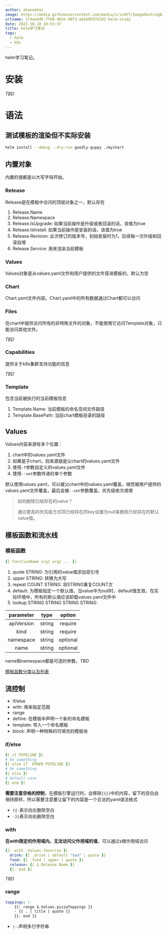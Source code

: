 ```yaml
---
author: ahaooahaz
image: https://media.githubusercontent.com/media/irisHYT/ImageHosting0/main/images/1690861871031.webp
urlname: 174eedd6-7fb0-465e-98f3-a0169597b3d2-helm-study
date: 2022-10-10 10:53:37
title: helm学习笔记
tags:
  - helm
  - k8s
---
```


helm学习笔记。

<!--more-->

# 安装

*TBD*

# 语法

## 测试模板的渲染但不实际安装

```bash
helm install --debug --dry-run goodly-guppy ./mychart
```

## 内置对象

内置的值都是以大写字母开始。

### Release

Release是在模板中访问的顶层对象之一，默认存在

1. Release.Name
2. Release.Namespace
3. Release.IsUpgrade: 如果当前操作是升级或者回滚的话，该值为true
4. Release.IsInstall: 如果当前操作是安装的话，该值为true
5. Release.Revision: 此次修订的版本号，初始安装时为1，后续每一次升级和回滚自增
6. Release.Service: 用来渲染当前模板

### Values

Values对象是从values.yaml文件和用户提供的文件穿进模板的，默认为空

### Chart

Chart.yaml文件内容。Chart.yaml中的所有数据通过Chart都可以访问

### Files

在chart中提供访问所有的非特殊文件的对象，不能使用它访问Template对象，只能访问其他文件。

*TBD*

### Capabilities

提供关于k8s集群支持功能的信息

*TBD*

### Template

包含当前被执行的当前模板信息

1. Template.Name: 当前模板的命名空间文件路径
2. Template.BasePath: 当前chart模板目录的路径

## Values

Values内容来源有多个位置：

1. chart中的values.yaml文件
2. 如果是子chart，则来源就是父chart的values.yaml文件
3. 使用`-f`参数自定义的values.yaml文件
4. 使用`--set`参数传递的单个参数

默认使用values.yaml，可以被父chart中的values.yaml覆盖，继而被用户提供的values.yaml文件覆盖，最后会被`--set`参数覆盖，优先级依次递增

> 如何删除已经存在的value？
> 
> 通过更高的优先级方式将已经存在的key设置为null来删除已经存在的默认value值。

## 模板函数和流水线

### 模板函数

```yaml
{{ functionName arg1 arg2 ... }}
```

1. quote STRING: 为引用的value值添加双引号
2. upper STRING: 转换为大写
3. repeat COUNT STRING: 将STRING重复COUNT次
4. default: 为模板指定一个默认值，当value中为null时，default值生效，在实际环境中，所有的默认值应该卸载values.yaml文件中
5. lookup STRING STRING STRING STRING:

| parameter | type | option |
| :---: | :---: | :---: |
| apiVersion | string | require |
| kind | string | require |
| namespace | string | optional |
| name | string | optional |

name和namespace都是可选的参数，*TBD*

[模板函数分类以及列表](https://helm.sh/zh/docs/chart_template_guide/function_list/)

## 流控制

- if/else
- with: 用来指定范围
- range
- define: 在模板中声明一个新的命名模板
- template: 导入一个命名模板
- block: 声明一种特殊的可填充的模板块

### if/else

```yaml
{{ if PIPELINE }}
# Do something
{{ else if  OTHER PIPELINE }}
# Do something
{{ else }}
# Default case
{{ end }}
```

**需要注意空格的控制**，在模板引擎运行时，会移除`{{}}`中的内容，留下的空白会保持原样，所以需要注意要让留下的内容是一个合法的yaml语法格式

- `{{-`表示向左删除空白
- `-}}`表示向右删除空白

### with

**在with限定的作用域内，无法访问父作用域的值**，可以通过`$`根作用域访问

```yaml
{{- with .Values.favorite }}
  drink: {{ .drink | default "tea" | quote }}
  food: {{ .food | upper | quote }}
  release: {{ $.Release.Name }}
  {{- end }}
```

*TBD*

### range

```yaml
toppings: |-
    {{- range $.Values.pizzaToppings }}
    - {{ . | title | quote }}
    {{- end }}
```

- `|-`:声明多行字符串
